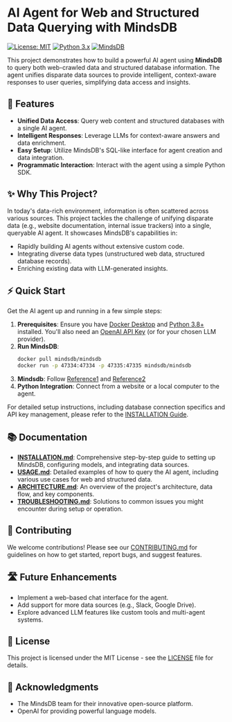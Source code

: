 # AI Agent for Web and Structured Data Querying with MindsDB

[![License: MIT](https://img.shields.io/badge/License-MIT-yellow.svg)](https://opensource.org/licenses/MIT)
[![Python 3.x](https://img.shields.io/badge/Python-3.x-blue.svg)](https://www.python.org/)
[![MindsDB](https://img.shields.io/badge/MindsDB-OpenSource-brightgreen.svg)](https://mindsdb.com/)

This project demonstrates how to build a powerful AI agent using **MindsDB** to query both web-crawled data and structured database information. The agent unifies disparate data sources to provide intelligent, context-aware responses to user queries, simplifying data access and insights.

## 🚀 Features

* **Unified Data Access**: Query web content and structured databases with a single AI agent.
* **Intelligent Responses**: Leverage LLMs for context-aware answers and data enrichment.
* **Easy Setup**: Utilize MindsDB's SQL-like interface for agent creation and data integration.
* **Programmatic Interaction**: Interact with the agent using a simple Python SDK.

## ✨ Why This Project?

In today's data-rich environment, information is often scattered across various sources. This project tackles the challenge of unifying disparate data (e.g., website documentation, internal issue trackers) into a single, queryable AI agent. It showcases MindsDB's capabilities in:
* Rapidly building AI agents without extensive custom code.
* Integrating diverse data types (unstructured web data, structured database records).
* Enriching existing data with LLM-generated insights.

## ⚡ Quick Start

Get the AI agent up and running in a few simple steps:

1.  **Prerequisites**: Ensure you have [Docker Desktop](https://www.docker.com/products/docker-desktop/) and [Python 3.8+](https://www.python.org/downloads/) installed. You'll also need an [OpenAI API Key](https://platform.openai.com/account/api-keys) (or for your chosen LLM provider).
2.  **Run MindsDB**:
    ```bash
    docker pull mindsdb/mindsdb
    docker run -p 47334:47334 -p 47335:47335 mindsdb/mindsdb
    ```
3.  **Mindsdb**: Follow [Reference1](Reference1.md) and [Reference2](Reference2.md)
4.  **Python Integration**: Connect from a website or a local computer to the agent.

For detailed setup instructions, including database connection specifics and API key management, please refer to the [INSTALLATION Guide](docs/INSTALLATION.md).

## 📚 Documentation

* **[INSTALLATION.md](docs/INSTALLATION.md)**: Comprehensive step-by-step guide to setting up MindsDB, configuring models, and integrating data sources.
* **[USAGE.md](docs/USAGE.md)**: Detailed examples of how to query the AI agent, including various use cases for web and structured data.
* **[ARCHITECTURE.md](docs/ARCHITECTURE.md)**: An overview of the project's architecture, data flow, and key components.
* **[TROUBLESHOOTING.md](docs/TROUBLESHOOTING.md)**: Solutions to common issues you might encounter during setup or operation.

## 🤝 Contributing

We welcome contributions! Please see our [CONTRIBUTING.md](CONTRIBUTING.md) for guidelines on how to get started, report bugs, and suggest features.

## 🛣️ Future Enhancements

* Implement a web-based chat interface for the agent.
* Add support for more data sources (e.g., Slack, Google Drive).
* Explore advanced LLM features like custom tools and multi-agent systems.

## 📄 License

This project is licensed under the MIT License - see the [LICENSE](LICENSE) file for details.

## 🙏 Acknowledgments

* The MindsDB team for their innovative open-source platform.
* OpenAI for providing powerful language models.